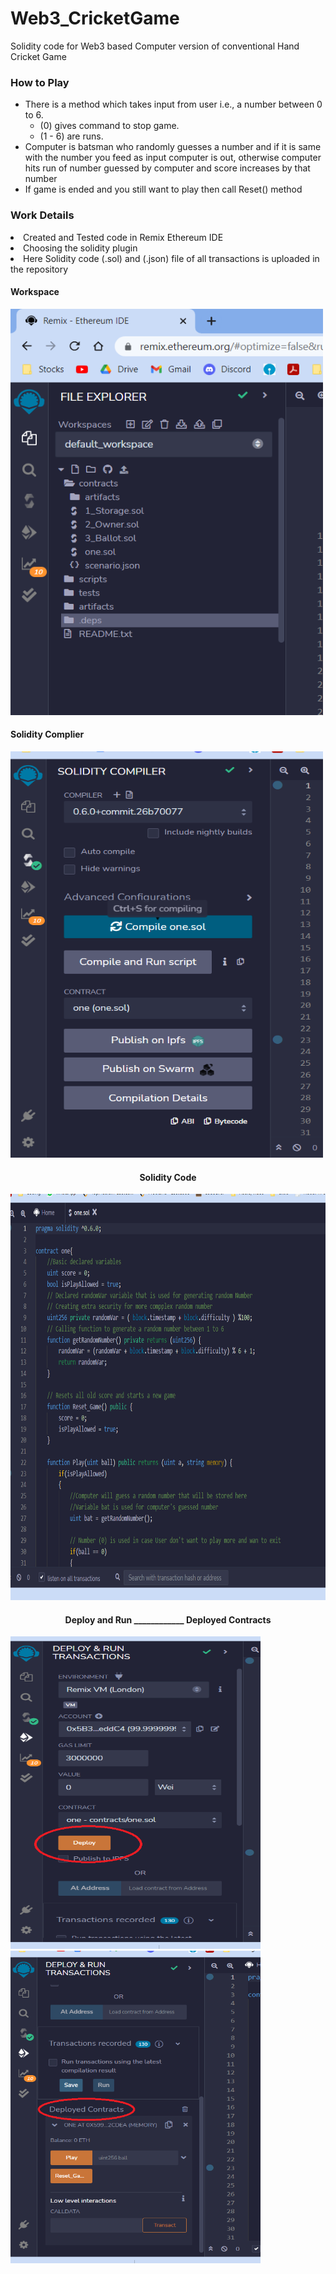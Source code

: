 # Web3_CricketGame
Solidity code for Web3 based Computer version of conventional Hand Cricket Game

<h3> How to Play </h3>
<ul>
  <li>There is a method which takes input from user i.e., a number between 0 to 6.
    <ul>
      <li>(0) gives command to stop game.</li>
      <li>(1 - 6) are runs.</li>
    </ul>
  </li>
  <li>Computer is batsman who randomly guesses a number and if it is same with the number you feed as input computer is out, otherwise computer hits run of number guessed by computer and score increases by that number</li>
  <li>If game is ended and you still want to play then call Reset() method</li>
</ul>

<h3> Work Details </h3>
<li>Created and Tested code in Remix Ethereum IDE</li>
<li>Choosing the solidity plugin</li>
<li>Here Solidity code (.sol) and (.json) file of all transactions is uploaded in the repository</li>

<h4>Workspace</h4>
<img src="https://github.com/Prateekphi/Web3_CricketGame/blob/master/screenshots/workspace.png" width="500" height="650">

<h4>Solidity Complier</h4>
<img src="https://github.com/Prateekphi/Web3_CricketGame/blob/master/screenshots/solidity_compiler.png" width="500" height="650">


<h4 align="center">Solidity Code</h4>
<p align="center">
<img src="https://github.com/Prateekphi/Web3_CricketGame/blob/master/screenshots/sol_code.png" width="800" height="650">
</p>
<h4 align="center">Deploy and Run ____________  Deployed Contracts</h4>

<p float="left">
  <img src="https://github.com/Prateekphi/Web3_CricketGame/blob/master/screenshots/DeployAndRun.png" width="400" height="500">
  <img src="https://github.com/Prateekphi/Web3_CricketGame/blob/master/screenshots/DeployedContracts.png" width="400" height="500">
</p>
    
    
